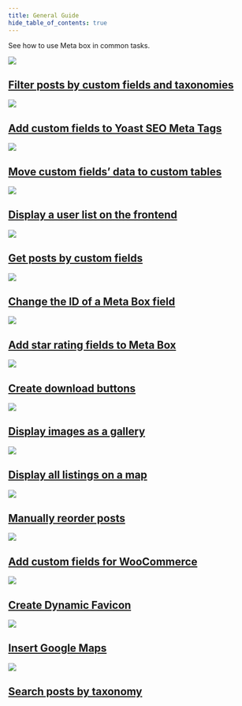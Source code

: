 ```yaml
---
title: General Guide
hide_table_of_contents: true
---
```


See how to use Meta box in common tasks.

<div className="category_wrap">
	<div className="tutorials_category tutorials_category--new">
		<div className="items">
			<a href="">
				<img src="/tutorials/guide-1.png"/>
				<h2 class="items_titles">Filter posts by custom fields and taxonomies</h2>
			</a>
		</div>
		<div className="items">
			<a href="">
				<img src="/tutorials/guide-2.png"/>
				<h2 class="items_titles">Add custom fields to Yoast SEO Meta Tags</h2>
			</a>
		</div>
		<div className="items">
			<a href="">
				<img src="/tutorials/guide-3.png"/>
				<h2 class="items_titles">Move custom fields’ data to custom tables</h2>
			</a>
		</div>
		<div className="items">
			<a href="">
				<img src="/tutorials/guide-4.png"/>
				<h2 class="items_titles">Display a user list on the frontend</h2>
			</a>
		</div>
		<div className="items">
			<a href="/tutorials/copy-custom-fields/">
				<img src="/tutorials/guide-5.png"/>
				<h2 class="items_titles">Get posts by custom fields</h2>
			</a>
		</div>
		<div className="items">
			<a href="">
				<img src="/tutorials/guide-6.png"/>
				<h2 class="items_titles">Change the ID of a Meta Box field</h2>
			</a>
		</div>
		<div className="items">
			<a href="">
				<img src="/tutorials/guide-7.png"/>
				<h2 class="items_titles">Add star rating fields to Meta Box</h2>
			</a>
		</div>
		<div className="items">
			<a href="">
				<img src="/tutorials/guide-8.png"/>
				<h2 class="items_titles">Create download buttons</h2>
			</a>
		</div>
		<div className="items">
			<a href="">
				<img src="/tutorials/guide-9.png"/>
				<h2 class="items_titles">Display images as a gallery</h2>
			</a>
		</div>
		<div className="items">
			<a href="">
				<img src="/tutorials/guide-10.png"/>
				<h2 class="items_titles">Display all listings on a map</h2>
			</a>
		</div>
		<div className="items">
			<a href="">
				<img src="/tutorials/guide-11.png"/>
				<h2 class="items_titles">Manually reorder posts</h2>
			</a>
		</div>
		<div className="items">
			<a href="">
				<img src="/tutorials/guide-12.png"/>
				<h2 class="items_titles">Add custom fields for WooCommerce</h2>
			</a>
		</div>
		<div className="items">
			<a href="">
				<img src="/tutorials/guide-13.png"/>
				<h2 class="items_titles">Create Dynamic Favicon</h2>
			</a>
		</div>
		<div className="items">
			<a href="">
				<img src="/tutorials/guide-14.png"/>
				<h2 class="items_titles">Insert Google Maps</h2>
			</a>
		</div>
		<div className="items">
			<a href="">
				<img src="/tutorials/guide-15.png"/>
				<h2 class="items_titles">Search posts by taxonomy</h2>
			</a>
		</div>
	</div>
</div>
